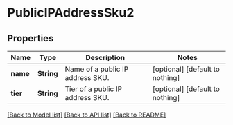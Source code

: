 # PublicIPAddressSku2


## Properties
Name | Type | Description | Notes
------------ | ------------- | ------------- | -------------
**name** | **String** | Name of a public IP address SKU. | [optional] [default to nothing]
**tier** | **String** | Tier of a public IP address SKU. | [optional] [default to nothing]


[[Back to Model list]](../README.md#models) [[Back to API list]](../README.md#api-endpoints) [[Back to README]](../README.md)


